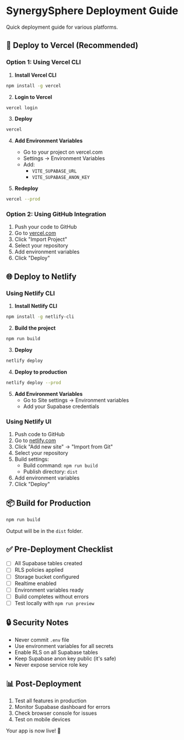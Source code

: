 # SynergySphere Deployment Guide

Quick deployment guide for various platforms.

## 🚀 Deploy to Vercel (Recommended)

### Option 1: Using Vercel CLI

1. **Install Vercel CLI**
```bash
npm install -g vercel
```

2. **Login to Vercel**
```bash
vercel login
```

3. **Deploy**
```bash
vercel
```

4. **Add Environment Variables**
   - Go to your project on vercel.com
   - Settings → Environment Variables
   - Add:
     - `VITE_SUPABASE_URL`
     - `VITE_SUPABASE_ANON_KEY`

5. **Redeploy**
```bash
vercel --prod
```

### Option 2: Using GitHub Integration

1. Push your code to GitHub
2. Go to [vercel.com](https://vercel.com)
3. Click "Import Project"
4. Select your repository
5. Add environment variables
6. Click "Deploy"

## 🌐 Deploy to Netlify

### Using Netlify CLI

1. **Install Netlify CLI**
```bash
npm install -g netlify-cli
```

2. **Build the project**
```bash
npm run build
```

3. **Deploy**
```bash
netlify deploy
```

4. **Deploy to production**
```bash
netlify deploy --prod
```

5. **Add Environment Variables**
   - Go to Site settings → Environment variables
   - Add your Supabase credentials

### Using Netlify UI

1. Push code to GitHub
2. Go to [netlify.com](https://netlify.com)
3. Click "Add new site" → "Import from Git"
4. Select your repository
5. Build settings:
   - Build command: `npm run build`
   - Publish directory: `dist`
6. Add environment variables
7. Click "Deploy"

## 📦 Build for Production

```bash
npm run build
```

Output will be in the `dist` folder.

## ✅ Pre-Deployment Checklist

- [ ] All Supabase tables created
- [ ] RLS policies applied
- [ ] Storage bucket configured
- [ ] Realtime enabled
- [ ] Environment variables ready
- [ ] Build completes without errors
- [ ] Test locally with `npm run preview`

## 🔒 Security Notes

- Never commit `.env` file
- Use environment variables for all secrets
- Enable RLS on all Supabase tables
- Keep Supabase anon key public (it's safe)
- Never expose service role key

## 📊 Post-Deployment

1. Test all features in production
2. Monitor Supabase dashboard for errors
3. Check browser console for issues
4. Test on mobile devices

Your app is now live! 🎉
